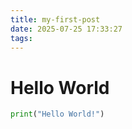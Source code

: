 ```yaml
---
title: my-first-post
date: 2025-07-25 17:33:27
tags:
---
```


# Hello World

```python
print("Hello World!")
```